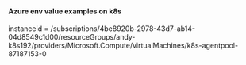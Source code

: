 #### Azure env value examples on k8s
instanceid = /subscriptions/4be8920b-2978-43d7-ab14-04d8549c1d00/resourceGroups/andy-k8s192/providers/Microsoft.Compute/virtualMachines/k8s-agentpool-87187153-0
